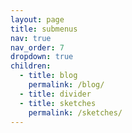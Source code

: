 ```yaml
---
layout: page
title: submenus
nav: true
nav_order: 7
dropdown: true
children:
  - title: blog
    permalink: /blog/
  - title: divider
  - title: sketches
    permalink: /sketches/
---
```

